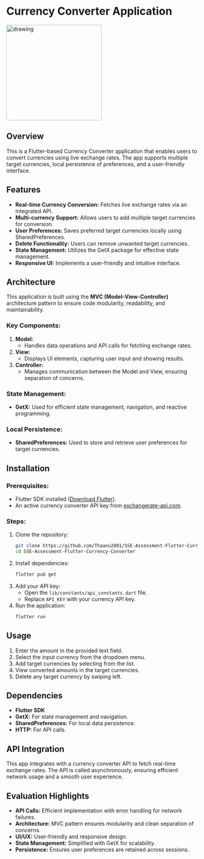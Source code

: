 # Currency Converter Application

<img src="https://github.com/user-attachments/assets/36291973-4462-4121-98d0-3fe383245656" alt="drawing" width="250"/>

## Overview
This is a Flutter-based Currency Converter application that enables users to convert currencies using live exchange rates. The app supports multiple target currencies, local persistence of preferences, and a user-friendly interface.

## Features
- **Real-time Currency Conversion:** Fetches live exchange rates via an integrated API.
- **Multi-currency Support:** Allows users to add multiple target currencies for conversion.
- **User Preferences:** Saves preferred target currencies locally using SharedPreferences.
- **Delete Functionality:** Users can remove unwanted target currencies.
- **State Management:** Utilizes the GetX package for effective state management.
- **Responsive UI:** Implements a user-friendly and intuitive interface.

## Architecture
This application is built using the **MVC (Model-View-Controller)** architecture pattern to ensure code modularity, readability, and maintainability. 

### Key Components:
1. **Model:**
   - Handles data operations and API calls for fetching exchange rates.
2. **View:**
   - Displays UI elements, capturing user input and showing results.
3. **Controller:**
   - Manages communication between the Model and View, ensuring separation of concerns.

### State Management:
- **GetX:** Used for efficient state management, navigation, and reactive programming.

### Local Persistence:
- **SharedPreferences:** Used to store and retrieve user preferences for target currencies.

## Installation

### Prerequisites:
- Flutter SDK installed ([Download Flutter](https://flutter.dev/docs/get-started/install)).
- An active currency converter API key from [exchangerate-api.com](https://www.exchangerate-api.com).

### Steps:
1. Clone the repository:
   ```bash
   git clone https://github.com/Thaanu2001/SSE-Assessment-Flutter-Currency-Converter.git
   cd SSE-Assessment-Flutter-Currency-Converter
   ```
2. Install dependencies:
   ```bash
   flutter pub get
   ```
3. Add your API key:
   - Open the `lib/constants/api_constants.dart` file.
   - Replace `API_KEY` with your currency API key.
4. Run the application:
   ```bash
   flutter run
   ```

## Usage
1. Enter the amount in the provided text field.
2. Select the input currency from the dropdown menu.
3. Add target currencies by selecting from the list.
4. View converted amounts in the target currencies.
5. Delete any target currency by swiping left.

## Dependencies
- **Flutter SDK**
- **GetX:** For state management and navigation.
- **SharedPreferences:** For local data persistence.
- **HTTP:** For API calls.

## API Integration
This app integrates with a currency converter API to fetch real-time exchange rates. The API is called asynchronously, ensuring efficient network usage and a smooth user experience.

## Evaluation Highlights
- **API Calls:** Efficient implementation with error handling for network failures.
- **Architecture:** MVC pattern ensures modularity and clean separation of concerns.
- **UI/UX:** User-friendly and responsive design.
- **State Management:** Simplified with GetX for scalability.
- **Persistence:** Ensures user preferences are retained across sessions.
